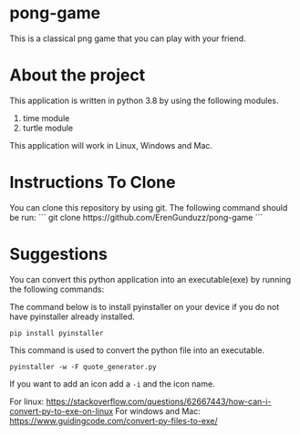 # pong-game
This is a classical png game that you can play with your friend. 

<h1>About the project</h1>
This application is written in python 3.8 by using the following modules.
<ol>
  <li>time module </li>
  <li>turtle module </li>
</ol>
This application will work in Linux, Windows and Mac.

<h1> Instructions To Clone </h1> 
You can clone this repository by using git. 
The following command should be run:
```
git clone https://github.com/ErenGunduzz/pong-game
```
<h1> Suggestions </h1>
You can convert this python application into an executable(exe) by running the following commands:

The command below is to install pyinstaller on your device if you do not have pyinstaller already installed.
```
pip install pyinstaller
```
This command is used to convert the python file into an executable.
```
pyinstaller -w -F quote_generator.py
```
If you want to add an icon add a ```-i``` and the icon name.

For linux: https://stackoverflow.com/questions/62667443/how-can-i-convert-py-to-exe-on-linux For windows and Mac: https://www.guidingcode.com/convert-py-files-to-exe/
